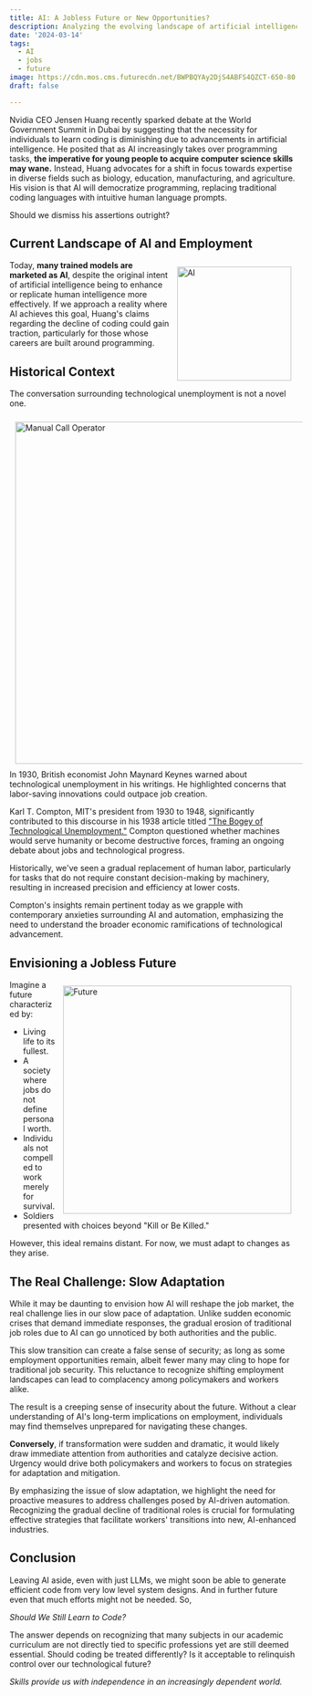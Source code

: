 ```yaml
---
title: AI: A Jobless Future or New Opportunities?
description: Analyzing the evolving landscape of artificial intelligence and its potential impact on the job market.
date: '2024-03-14'
tags:
  - AI
  - jobs
  - future
image: https://cdn.mos.cms.futurecdn.net/BWPBQYAy2DjS4ABFS4QZCT-650-80.jpg.webp
draft: false

---
```


Nvidia CEO Jensen Huang recently sparked debate at the World Government Summit in Dubai by suggesting that the necessity for individuals to learn coding is diminishing due to advancements in artificial intelligence. He posited that as AI increasingly takes over programming tasks, **the imperative for young people to acquire computer science skills may wane.** Instead, Huang advocates for a shift in focus towards expertise in diverse fields such as biology, education, manufacturing, and agriculture. His vision is that AI will democratize programming, replacing traditional coding languages with intuitive human language prompts.

Should we dismiss his assertions outright?

## Current Landscape of AI and Employment

<img align="right" width="200" src="https://images.unsplash.com/photo-1520563683082-7ef74b616a89" alt="AI" style="padding: 2%;">

Today, **many trained models are marketed as AI**, despite the original intent of artificial intelligence being to enhance or replicate human intelligence more effectively. If we approach a reality where AI achieves this goal, Huang's claims regarding the decline of coding could gain traction, particularly for those whose careers are built around programming.

## Historical Context

The conversation surrounding technological unemployment is not a novel one.

<img align="left" width="600" src="https://plus.unsplash.com/premium_photo-1664392454707-8eaddba734ca" alt="Manual Call Operator" style="padding: 2%;">

In 1930, British economist John Maynard Keynes warned about technological unemployment in his writings. He highlighted concerns that labor-saving innovations could outpace job creation.

Karl T. Compton, MIT's president from 1930 to 1948, significantly contributed to this discourse in his 1938 article titled ["The Bogey of Technological Unemployment."](https://wp.technologyreview.com/wp-content/uploads/2012/10/MIT-Technology-Review-1938-12.pdf) Compton questioned whether machines would serve humanity or become destructive forces, framing an ongoing debate about jobs and technological progress.

Historically, we've seen a gradual replacement of human labor, particularly for tasks that do not require constant decision-making by machinery, resulting in increased precision and efficiency at lower costs.

Compton's insights remain pertinent today as we grapple with contemporary anxieties surrounding AI and automation, emphasizing the need to understand the broader economic ramifications of technological advancement.

## Envisioning a Jobless Future

<img align="right" width="400" src="https://images.unsplash.com/photo-1512078718055-8ffaad296044" alt="Future" style="padding: 2%;">

Imagine a future characterized by:
- Living life to its fullest.
- A society where jobs do not define personal worth.
- Individuals not compelled to work merely for survival.
- Soldiers presented with choices beyond "Kill or Be Killed."

However, this ideal remains distant. For now, we must adapt to changes as they arise.

## The Real Challenge: Slow Adaptation

While it may be daunting to envision how AI will reshape the job market, the real challenge lies in our slow pace of adaptation. Unlike sudden economic crises that demand immediate responses, the gradual erosion of traditional job roles due to AI can go unnoticed by both authorities and the public.

This slow transition can create a false sense of security; as long as some employment opportunities remain, albeit fewer many may cling to hope for traditional job security. This reluctance to recognize shifting employment landscapes can lead to complacency among policymakers and workers alike.

The result is a creeping sense of insecurity about the future. Without a clear understanding of AI's long-term implications on employment, individuals may find themselves unprepared for navigating these changes.

**Conversely**, if transformation were sudden and dramatic, it would likely draw immediate attention from authorities and catalyze decisive action. Urgency would drive both policymakers and workers to focus on strategies for adaptation and mitigation.

By emphasizing the issue of slow adaptation, we highlight the need for proactive measures to address challenges posed by AI-driven automation. Recognizing the gradual decline of traditional roles is crucial for formulating effective strategies that facilitate workers' transitions into new, AI-enhanced industries.

## Conclusion

Leaving AI aside, even with just LLMs, we might soon be able to generate efficient code from very low level system designs. And in further future even that much efforts might not be needed. 
So,

*Should We Still Learn to Code?*

The answer depends on recognizing that many subjects in our academic curriculum are not directly tied to specific professions yet are still deemed essential. Should coding be treated differently? Is it acceptable to relinquish control over our technological future?

*Skills provide us with independence in an increasingly dependent world.*
